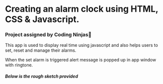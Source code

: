 <h1>Creating an alarm clock using HTML, CSS & Javascript.</h1>
<h3>Project assigned by Coding Ninjas🥷</h3>
<p>This app is used to display real time using javascript and also helps users to set, reset and manage their alarms. <p>
<p>When the set alarm is triggered alert message is popped up in app window with ringtone. </p>
<h5>Below is the rough sketch provided</h5>
<img src="">
